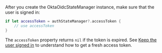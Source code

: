 After you create the OktaOidcStateManager instance, make sure that the user is signed in:

```swift
if let accessToken = authStateManager?.accessToken {
    // use accessToken
}
```

The `accessToken` property returns `nil` if the token is expired. See [Keep the user signed in](#keep-the-user-signed-in) to understand how to get a fresh access token.
